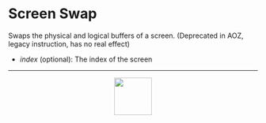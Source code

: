 # Screen Swap
Swaps the physical and logical buffers of a screen. (Deprecated in AOZ, legacy instruction, has no real effect)
- _index_ (optional): The index of the screen
---
<p align="center"><img valign="middle" width="76px" src="https://drive.google.com/uc?export=view&id=1c2KO0LJpvMS9X9CAGV6dOfciR7OWhdKA" /></p>